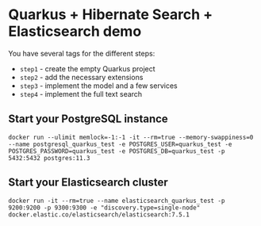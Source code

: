 # Quarkus + Hibernate Search + Elasticsearch demo

You have several tags for the different steps:

 * `step1` - create the empty Quarkus project
 * `step2` - add the necessary extensions
 * `step3` - implement the model and a few services
 * `step4` - implement the full text search

## Start your PostgreSQL instance

```
docker run --ulimit memlock=-1:-1 -it --rm=true --memory-swappiness=0 --name postgresql_quarkus_test -e POSTGRES_USER=quarkus_test -e POSTGRES_PASSWORD=quarkus_test -e POSTGRES_DB=quarkus_test -p 5432:5432 postgres:11.3
```

## Start your Elasticsearch cluster

```
docker run -it --rm=true --name elasticsearch_quarkus_test -p 9200:9200 -p 9300:9300 -e "discovery.type=single-node" docker.elastic.co/elasticsearch/elasticsearch:7.5.1
```
